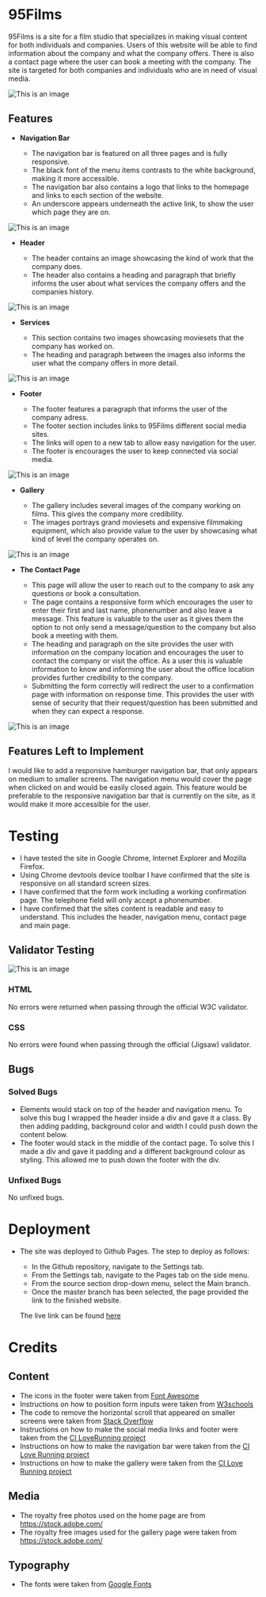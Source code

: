 # 95Films
95Films is a site for a film studio that specializes in making visual content for both individuals and companies. Users of this website will be able to find information about the company and what the company offers. There is also a contact page where the user can book a meeting with the company. The site is targeted for both companies and individuals who are in need of visual media.

![This is an image](../responsive_website.png)

## Features

- **Navigation Bar**

  - The navigation bar is featured on all three pages and is fully responsive. 
  - The black font of the menu items
contrasts to the white background, making it more accessible. 
  - The navigation bar also contains a logo that links to the homepage and links to each section of the website. 
  - An underscore appears underneath the active link, to show the user which page they are on. 

![This is an image](../menu.png)

- **Header**

  - The header contains an image showcasing the kind of work that the company does. 
  - The header also contains a heading and paragraph that briefly informs the user about what services the company offers and the companies history.

![This is an image](../main_section.png)

- **Services**

  - This section contains two images showcasing moviesets that the company has worked on. 
  - The heading and paragraph between the images also informs the user what the company offers in more detail.

![This is an image](../services.png)

- **Footer**

  - The footer features a paragraph that informs the user of the company adress.
  - The footer section includes links to 95Films different social media sites. 
  - The links will open to a new tab to allow easy navigation for the user.
  - The footer is encourages the user to keep connected via social media. 

![This is an image](../footer_page.png)


- **Gallery**

  - The gallery includes several images of the company working on films. This gives the company more credibility. 
  - The images portrays grand moviesets and expensive filmmaking equipment, which also provide value to the user by showcasing what kind of level the company operates on. 

![This is an image](../gallery.png)

- **The Contact Page**

  - This page will allow the user to reach out to the company to ask any questions or book a consultation. 
  - The page contains a responsive form which encourages the user to enter their first and last name, phonenumber and also leave a message. This feature is valuable to the user as it gives them the option to not only send a message/question to the company but also book a meeting with them.   
  - The heading and paragraph on the site provides the user with information on the company location and encourages the user to
contact the company or visit the office. As a user this is valuable information to know and informing the user about the office location provides further credibility to the company. 
  - Submitting the form correctly will redirect the user to a confirmation page with information on response time. This provides the user
with sense of security that their request/question has been submitted and when they can expect a response. 

![This is an image](../contact-page.png)

## Features Left to Implement
I would like to add a responsive hamburger navigation bar, that only appears on medium to smaller screens. The navigation menu would
cover the page when clicked on and would be easily closed again. This feature would be preferable to the responsive navigation bar that is
currently on the site, as it would make it more accessible for the user. 

# Testing
- I have tested the site in Google Chrome, Internet Explorer and Mozilla Firefox.
- Using Chrome devtools device toolbar I have confirmed that the site is responsive on all standard screen sizes. 
- I have confirmed that the form work including a working confirmation page. The telephone field will only accept a phonenumber.
- I have confirmed that the sites content is readable and easy to understand. This includes the header, navigation menu, contact page and main page.

## Validator Testing

![This is an image](../lighthousereport.png)

### HTML
No errors were returned when passing through the official W3C validator.
### CSS
No errors were found when passing through the official (Jigsaw) validator.

## Bugs

### Solved Bugs
- Elements would stack on top of the header and navigation menu. To solve this bug I wrapped the header inside a div and gave it a class. By 
then adding padding, background color and width I could push down the content below.
- The footer would stack in the middle of the contact page. To solve this I made a div and gave it padding and a different background colour as styling. 
This allowed me to push down the footer with the div. 

### Unfixed Bugs
No unfixed bugs.

# Deployment
- The site was deployed to Github Pages. The step to deploy as follows:
  - In the Github repository, navigate to the Settings tab.
  - From the Settings tab, navigate to the Pages tab on the side menu. 
  - From the source section drop-down menu, select the Main branch.
  - Once the master branch has been selected, the page provided the link to the finished website.
  
  The live link can be found [here](https://alexanderjsn.github.io/95Films/index.html)

# Credits

## Content

- The icons in the footer were taken from [Font Awesome](https://fontawesome.com/)
- Instructions on how to position form inputs were taken from [W3schools](https://www.w3schools.com/howto/howto_css_stacked_form.asp)
- The code to remove the horizontal scroll that appeared on smaller screens were taken from [Stack Overflow](https://stackoverflow.com/questions/17756649/disable-the-horizontal-scroll)
- Instructions on how to make the social media links and footer were taken from the [CI LoveRunning project](https://github.com/Code-Institute-Solutions/love-running-2.0-sourcecode/tree/main/08-responsive-elements/05-responsive-gallery)
- Instructions on how to make the navigation bar were taken from the [CI Love Running project](https://github.com/Code-Institute-Solutions/love-running-2.0-sourcecode/tree/main/08-responsive-elements/05-responsive-gallery)
- Instructions on how to make the gallery were taken from the [CI Love Running project](https://github.com/Code-Institute-Solutions/love-running-2.0-sourcecode/tree/main/08-responsive-elements/05-responsive-gallery)

## Media
- The royalty free photos used on the home page are from https://stock.adobe.com/
- The royalty free images used for the gallery page were taken from https://stock.adobe.com/

## Typography
- The fonts were taken from [Google Fonts](https://fonts.google.com/)


